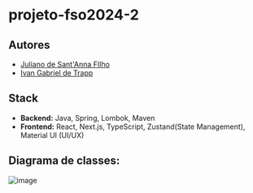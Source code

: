 # projeto-fso2024-2

## Autores
- [Juliano de Sant'Anna FIlho](https://github.com/julianosantannafilho)
- [Ivan Gabriel de Trapp](https://github.com/ivantrapp)

## Stack
- **Backend:** Java, Spring, Lombok, Maven
- **Frontend:** React, Next.js, TypeScript, Zustand(State Management), Material UI (UI/UX)

## Diagrama de classes:
![image](https://github.com/user-attachments/assets/cebc9b44-0055-4bc5-a91c-4e181328737b)
